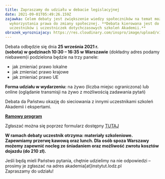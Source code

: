 ```yaml
---
title: Zapraszamy do udziału w debacie legislacyjnej
date: 2021-09-01T05:49:26.159Z
zajawka: Celem debaty jest zwiększenie wiedzy społeczników na temat możliwości
  wykorzystania prawa do zmiany społecznej. **Debata kierowana jest do
  uczestników i uczestniczek dotychczasowych szkoleń Akademii.**
obrazek_wyrozniajacy: https://res.cloudinary.com/inspro/image/upload/v1630473994/aiso/Zdj%C4%99cia%20szkolenia/debata.png
---
```

Debata odbędzie się dnia **25 września 2021 r. (sobota) w godzinach 10:30 – 16:35 w Warszawie** (dokładny adres podamy niebawem)i podzielona będzie na trzy panele: 

* jak zmieniać prawo lokalne
* jak zmieniać prawo krajowe
* jak zmieniać prawo UE

**Forma udziału w wydarzeniu:** na żywo (liczba miejsc ograniczona) lub online (oglądanie transmisji na żywo z możliwością zadawania pytań)

Debata da Państwu okazję do sieciowania z innymi uczestnikami szkoleń Akademii i ekspertami.

**[Ramowy program](https://res.cloudinary.com/inspro/image/upload/v1630477111/aiso/Zdj%C4%99cia%20szkolenia/Akademia_debata_program_2021_09_01.pdf)** 

Zgłaszać można się poprzez formularz dostępny [TUTAJ](https://forms.gle/6JHXZrPjFsmXp2JK9)

**W ramach debaty uczestnik otrzyma: materiały szkoleniowe.** **Zapewniamy przerwę kawową oraz lunch. Dla osób spoza Warszawy możemy zapewnić nocleg ze śniadaniem oraz możliwość zwrotu kosztów dojazdu (do 210 zł).**

Jeśli będą mieli Państwo pytania, chętnie udzielimy na nie odpowiedzi –prosimy je zgłaszać na adres [](mailto:office@pihrb.org)akademia\[at]instytut.lodz.pl\
Zapraszamy do udziału!